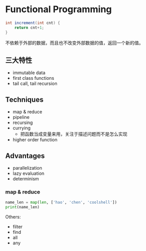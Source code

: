 # Functional Programming

```java
int increment(int cnt) {
    return cnt+1;
}
```

不依赖于外部的数据，而且也不改变外部数据的值，返回一个新的值。

## 三大特性

- immutable data
- first class functions
- tail call, tail recursion

## Techniques

- map & reduce
- pipeline
- recursing
- currying
    + 把函数当成变量来用，关注于描述问题而不是怎么实现
- higher order function

## Advantages

- parallelization
- lazy evaluation
- determinism

### map & reduce

```python
name_len = map(len, ['hao', 'chen', 'coolshell'])
print(name_len)
```

Others:

- filter
- find
- all
- any



